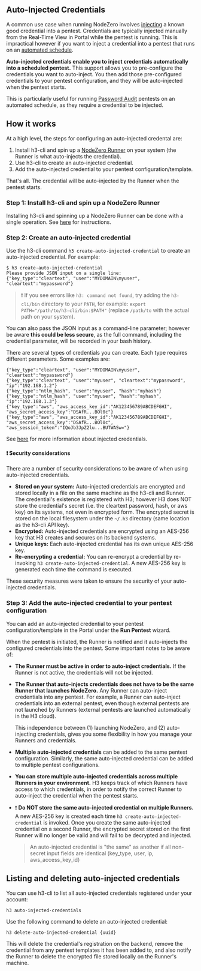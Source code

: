 
## Auto-Injected Credentials

A common use case when running NodeZero involves [injecting](https://docs.horizon3.ai/reference/injecting_credentials/) a known good credential
into a pentest.  Credentials are typically injected manually from the Real-Time View in Portal while the pentest is running.  This is 
impractical however if you want to inject a credential into a pentest that runs on an [automated schedule](https://docs.horizon3.ai/reference/scheduling/).

**Auto-injected credentials enable you to inject credentials automatically into a scheduled pentest.**
This support allows you to pre-configure the credentials you want to auto-inject.
You then add those pre-configured credentials to your pentest configuration, and 
they will be auto-injected when the pentest starts.

This is particularly useful for running [Password Audit](https://docs.horizon3.ai/getting_started/ad_password_audit/) pentests 
on an automated schedule, as they require a credential to be injected.


## How it works

At a high level, the steps for configuring an auto-injected credental are:

1. Install h3-cli and spin up a [NodeZero Runner](touchless-nodezero.md) on your system (the Runner is what auto-injects the credential).
2. Use h3-cli to create an auto-injected credential.
3. Add the auto-injected credential to your pentest configuration/template.

That's all.  The credential will be auto-injected by the Runner when the pentest starts.

### Step 1: Install h3-cli and spin up a NodeZero Runner

Installing h3-cli and spinning up a NodeZero Runner can be done with a single operation. See [here](touchless-nodezero.md#install-option-1-the-easy-way-recommended) 
for instructions.

### Step 2: Create an auto-injected credential

Use the h3-cli command `h3 create-auto-injected-credential` to create an auto-injected credential. For example:

```shell
$ h3 create-auto-injected-credential 
Please provide JSON input on a single line:
{"key_type":"cleartext", "user":"MYDOMAIN\myuser", "cleartext":"mypassword"}
```

> ❗ If you see errors like `h3: command not found`, try adding the `h3-cli/bin` directory to your `PATH`, 
> for example: `export PATH="/path/to/h3-cli/bin:$PATH"` (replace `/path/to` with the actual path on your system).

You can also pass the JSON input as a command-line parameter; however be aware **this could be less secure**, as the full command,
including the credential parameter, will be recorded in your bash history. 

There are several types of credentials you can create. Each type requires different parameters. Some examples are:

```shell
{"key_type":"cleartext", "user":"MYDOMAIN\myuser", "cleartext":"mypassword"}
{"key_type":"cleartext", "user":"myuser", "cleartext":"mypassword", "ip":"192.168.1.2"}
{"key_type":"ntlm_hash", "user":"myuser", "hash":"myhash"}
{"key_type":"ntlm_hash", "user":"myuser", "hash":"myhash", "ip":"192.168.1.3"}
{"key_type":"aws", "aws_access_key_id":"AK123456789ABCDEFGHI", "aws_secret_access_key":"DSAfR...BOl0c"}
{"key_type":"aws", "aws_access_key_id":"AK123456789ABCDEFGHI", "aws_secret_access_key":"DSAfR...BOl0c", "aws_session_token":"IQoJb3JpZ2lu...BUTWASw="}
```

See [here](https://docs.horizon3.ai/reference/injecting_credentials/) for more information about injected credentials.


#### ❗ Security considerations

There are a number of security considerations to be aware of when using auto-injected credentials. 

* **Stored on your system:** Auto-injected credentials are encrypted and stored locally in a file on the same machine as the h3-cli and Runner.
  The credential's existence is registered with H3; however H3 does NOT store the credential's secret (i.e. the cleartext password, hash, or aws key) on its systems,
  not even in encrypted form. The encrypted secret is stored on the local filesystem 
  under the `~/.h3` directory (same location as the h3-cli API key).
* **Encrypted:** Auto-injected credentials are encrypted using an AES-256 key that H3 creates and secures on its backend systems.
* **Unique keys:** Each auto-injected credential has its own unique AES-256 key. 
* **Re-encrypting a credential:** You can re-encrypt a credential by re-invoking `h3 create-auto-injected-credential`. A new AES-256 key is generated each time 
  the command is executed.

These security measures were taken to ensure the security of your auto-injected credentials.


### Step 3: Add the auto-injected credential to your pentest configuration

You can add an auto-injected credential to your pentest configuration/template in the Portal
under the **Run Pentest** wizard.

When the pentest is initiated, the Runner is notified and it auto-injects the configured credentials into the pentest.
Some important notes to be aware of:

* **The Runner must be active in order to auto-inject credentials.** If the Runner is not active, the credentials will not be injected.
* **The Runner that auto-injects credentials does not have to be the same Runner that launches NodeZero.**
  Any Runner can auto-inject credentials into any pentest. For example, a Runner can auto-inject credentials into an external pentest, 
  even though external pentests are not launched by Runners (external pentests are launched automatically in the H3 cloud). 
  
  This independence between (1) launching NodeZero, and (2) auto-injecting credentials, gives you some flexibility in how you manage your Runners and credentials. 
* **Multiple auto-injected credentials** can be added to the same pentest configuration. Similarly, the same auto-injected credential 
can be added to multiple pentest configurations.
* **You can store multiple auto-injected credentials across multiple Runners in your environment.** H3 keeps track of which Runners have access to which 
credentials, in order to notify the correct Runner to auto-inject the credential when the pentest starts.
* ❗ **Do NOT store the same auto-injected credential on multiple Runners.** A new AES-256 key is created each time `h3 create-auto-injected-credential` is
  invoked.  Once you create the same auto-injected credential on a second Runner, the encrypted secret stored on the first Runner will no longer be valid
  and will fail to be decrypted and injected.

  > An auto-injected credential is "the same" as another if all non-secret input fields are identical (key_type, user, ip, aws_access_key_id)
    


## Listing and deleting auto-injected credentials

You can use h3-cli to list all auto-injected credentials registered under your account:

```shell
h3 auto-injected-credentials
```

Use the following command to delete an auto-injected credential:

```shell
h3 delete-auto-injected-credential {uuid}
```

This will delete the credential's registration on the backend, remove the credential from any pentest templates it has
been added to, and also notify the Runner to delete the encrypted file stored locally on the Runner's machine.

